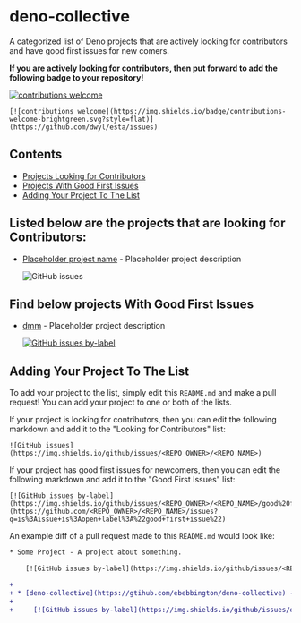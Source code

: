 # deno-collective

A categorized list of Deno projects that are actively looking for contributors and have good first issues for new comers.

**If you are actively looking for contributors, then put forward to add the following badge to your repository!**

[![contributions welcome](https://img.shields.io/badge/contributions-welcome-brightgreen.svg?style=flat)](https://github.com/dwyl/esta/issues)

```
[![contributions welcome](https://img.shields.io/badge/contributions-welcome-brightgreen.svg?style=flat)](https://github.com/dwyl/esta/issues)
```

## Contents

- [Projects Looking for Contributors](#projects-looking-for-contributors)
- [Projects With Good First Issues](#projects-with-good-first-issues)
- [Adding Your Project To The List](#adding-your-project-to-the-list)

## Listed below are the projects that are looking for Contributors:


* [Placeholder project name](https://placeholderproject.link) - Placeholder project description

    ![GitHub issues](https://img.shields.io/github/issues/placeholderowner/placeholderrepo)

## Find below projects With Good First Issues


* [dmm](https://github.com/drashland/dmm/issues) - Placeholder project description

    [![GitHub issues by-label](https://img.shields.io/github/issues/drashland/dmm/good%20first%20issue)](https://github.com/drashland/dmm/issues?q=is%3Aissue+is%3Aopen+label%3A%22good+first+issue%22)

## Adding Your Project To The List

To add your project to the list, simply edit this `README.md` and make a pull request! You can add your project to one or both of the lists.

If your project is looking for contributors, then you can edit the following markdown and add it to the "Looking for Contributors" list:

```
![GitHub issues](https://img.shields.io/github/issues/<REPO_OWNER>/<REPO_NAME>)
```

If your project has good first issues for newcomers, then you can edit the following markdown and add it to the "Good First Issues" list:

```
[![GitHub issues by-label](https://img.shields.io/github/issues/<REPO_OWNER>/<REPO_NAME>/good%20first%20issue)](https://github.com/<REPO_OWNER>/<REPO_NAME>/issues?q=is%3Aissue+is%3Aopen+label%3A%22good+first+issue%22)
```

An example diff of a pull request made to this `README.md` would look like:

```diff
* Some Project - A project about something.

    [![GitHub issues by-label](https://img.shields.io/github/issues/<REPO_OWNER>/<REPO_NAME>/good%20first%20issue)](https://github.com/<REPO_OWNER>/<REPO_NAME>/issues?q=is%3Aissue+is%3Aopen+label%3A%22good+first+issue%22)

+
+ * [deno-collective](https://gtihub.com/ebebbington/deno-collective) - A categorized list of Deno projects that are actively looking for contributors and have good first issues for new comers.
+
+     [![GitHub issues by-label](https://img.shields.io/github/issues/ebebbington/deno-collective/good%20first%20issue)](https://github.com/ebebbington/deno-collective/issues?q=is%3Aissue+is%3Aopen+label%3A%22good+first+issue%22)
```
